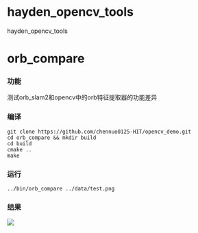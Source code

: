 # hayden_opencv_tools
hayden_opencv_tools
# orb_compare
### 功能
测试orb_slam2和opencv中的orb特征提取器的功能差异
### 编译
```
git clone https://github.com/chennuo0125-HIT/opencv_demo.git
cd orb_compare && mkdir build
cd build
cmake ..
make
```
### 运行
```
../bin/orb_compare ../data/test.png
```
### 结果
![](result.png)